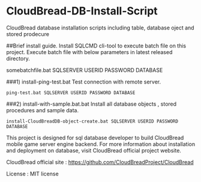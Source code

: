 # CloudBread-DB-Install-Script
CloudBread database installation scripts including table, database oject and stored prodecure

##Brief install guide.
Install SQLCMD cli-tool to execute batch file on this project.
Execute batch file with below parameters in latest released directory.

somebatchfile.bat SQLSERVER USERID PASSWORD DATABASE

###1) install-ping-test.bat
Test connection with remote server.

```
ping-test.bat SQLSERVER USERID PASSWORD DATABASE
```

###2) install-with-sample.bat.bat
Install all database objects , stored procedures and sample data.

```
install-CloudBreadDB-object-create.bat SQLSERVER USERID PASSWORD DATABASE
```


This project is designed for sql database developer to build CloudBread mobile game server engine backend. For more information about installation and deployment on database, visit CloudBread official project website.

CloudBread official site : https://github.com/CloudBreadProject/CloudBread

License : MIT license

